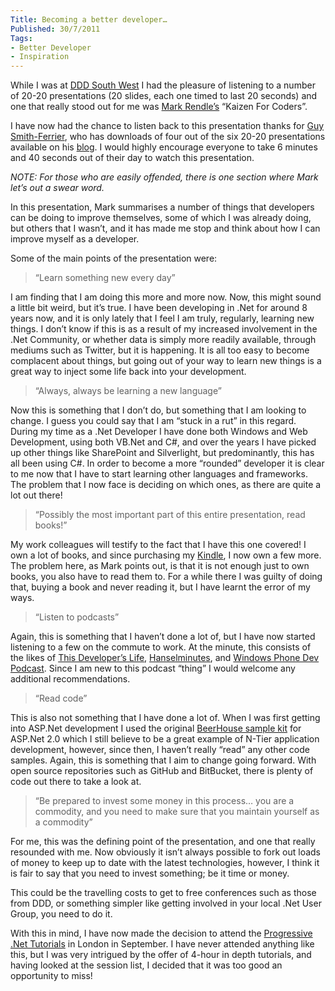 ```yaml
---
Title: Becoming a better developer…
Published: 30/7/2011
Tags:
- Better Developer
- Inspiration
---
```


While I was at [DDD South West](http://www.gep13.co.uk/blog/a-review-of-dddsw-by-a-dddsw-virgin) I had the pleasure of listening to a number of 20-20 presentations (20 slides, each one timed to last 20 seconds) and one that really stood out for me was [Mark Rendle’s](http://twitter.com/#!/markrendle) “Kaizen For Coders”.

I have now had the chance to listen back to this presentation thanks for [Guy Smith-Ferrier](http://twitter.com/#!/guysmithferrier), who has downloads of four out of the six 20-20 presentations available on his [blog](http://guysmithferrier.com/post/2011/07/DDD-South-West-3-On-The-Day.aspx). I would highly encourage everyone to take 6 minutes and 40 seconds out of their day to watch this presentation.

_NOTE: For those who are easily offended, there is one section where Mark let’s out a swear word._

In this presentation, Mark summarises a number of things that developers can be doing to improve themselves, some of which I was already doing, but others that I wasn’t, and it has made me stop and think about how I can improve myself as a developer.

Some of the main points of the presentation were:

> “Learn something new every day”

I am finding that I am doing this more and more now. Now, this might sound a little bit weird, but it’s true. I have been developing in .Net for around 8 years now, and it is only lately that I feel I am truly, regularly, learning new things. I don’t know if this is as a result of my increased involvement in the .Net Community, or whether data is simply more readily available, through mediums such as Twitter, but it is happening. It is all too easy to become complacent about things, but going out of your way to learn new things is a great way to inject some life back into your development.
 
> “Always, always be learning a new language”

Now this is something that I don’t do, but something that I am looking to change. I guess you could say that I am “stuck in a rut” in this regard. During my time as a .Net Developer I have done both Windows and Web Development, using both VB.Net and C#, and over the years I have picked up other things like SharePoint and Silverlight, but predominantly, this has all been using C#. In order to become a more “rounded” developer it is clear to me now that I have to start learning other languages and frameworks. The problem that I now face is deciding on which ones, as there are quite a lot out there!
 
> “Possibly the most important part of this entire presentation, read books!”

My work colleagues will testify to the fact that I have this one covered! I own a lot of books, and since purchasing my [Kindle](http://www.gep13.co.uk/blog/?p=93), I now own a few more. The problem here, as Mark points out, is that it is not enough just to own books, you also have to read them to. For a while there I was guilty of doing that, buying a book and never reading it, but I have learnt the error of my ways.


> “Listen to podcasts”

Again, this is something that I haven’t done a lot of, but I have now started listening to a few on the commute to work. At the minute, this consists of the likes of [This Developer’s Life](http://thisdeveloperslife.com/), [Hanselminutes](http://www.hanselminutes.com/), and [Windows Phone Dev Podcast](http://wpdevpodcast.com/). Since I am new to this podcast “thing” I would welcome any additional recommendations.

> “Read code”

This is also not something that I have done a lot of. When I was first getting into ASP.Net development I used the original [BeerHouse sample kit](http://thebeerhouse.codeplex.com/releases/view/127) for ASP.Net 2.0 which I still believe to be a great example of N-Tier application development, however, since then, I haven’t really “read” any other code samples. Again, this is something that I aim to change going forward. With open source repositories such as GitHub and BitBucket, there is plenty of code out there to take a look at.

> “Be prepared to invest some money in this process… you are a commodity, and you need to make sure that you maintain yourself as a commodity”

For me, this was the defining point of the presentation, and one that really resounded with me. Now obviously it isn’t always possible to fork out loads of money to keep up to date with the latest technologies, however, I think it is fair to say that you need to invest something; be it time or money.

This could be the travelling costs to get to free conferences such as those from DDD, or something simpler like getting involved in your local .Net User Group, you need to do it.

With this in mind, I have now made the decision to attend the [Progressive .Net Tutorials](http://skillsmatter.com/event/open-source-dot-net/progressive-dot-net-tutorials-2011) in London in September. I have never attended anything like this, but I was very intrigued by the offer of 4-hour in depth tutorials, and having looked at the session list, I decided that it was too good an opportunity to miss!
